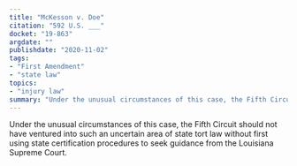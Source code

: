```yaml
---
title: "McKesson v. Doe"
citation: "592 U.S. ___"
docket: "19-863"
argdate: ""
publishdate: "2020-11-02"
tags:
- "First Amendment"
- "state law"
topics:
- "injury law"
summary: "Under the unusual circumstances of this case, the Fifth Circuit should not have ventured into such an uncertain area of state tort law without first using state certification procedures to seek guidance from the Louisiana Supreme Court."
---
```

Under the unusual circumstances of this case, the Fifth Circuit should not have ventured into such an uncertain area of state tort law without first using state certification procedures to seek guidance from the Louisiana Supreme Court.